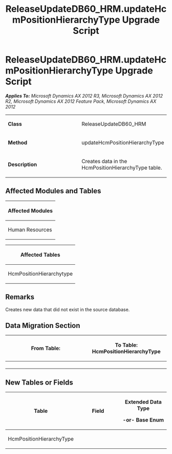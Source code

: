 ﻿---
title: ReleaseUpdateDB60_HRM.updateHcmPositionHierarchyType Upgrade Script
TOCTitle: ReleaseUpdateDB60_HRM.updateHcmPositionHierarchyType Upgrade Script
ms:assetid: 7e15f075-910d-8818-5e19-65280e11c6ea
ms:mtpsurl: https://msdn.microsoft.com/en-us/library/JJ685843(v=AX.60)
ms:contentKeyID: 49709297
ms.date: 05/18/2015
mtps_version: v=AX.60
---

# ReleaseUpdateDB60\_HRM.updateHcmPositionHierarchyType Upgrade Script 


_**Applies To:** Microsoft Dynamics AX 2012 R3, Microsoft Dynamics AX 2012 R2, Microsoft Dynamics AX 2012 Feature Pack, Microsoft Dynamics AX 2012_

<table>
<colgroup>
<col style="width: 50%" />
<col style="width: 50%" />
</colgroup>
<tbody>
<tr class="odd">
<td><p><strong>Class</strong></p></td>
<td><p>ReleaseUpdateDB60_HRM</p></td>
</tr>
<tr class="even">
<td><p><strong>Method</strong></p></td>
<td><p>updateHcmPositionHierarchyType</p></td>
</tr>
<tr class="odd">
<td><p><strong>Description</strong></p></td>
<td><p>Creates data in the HcmPositionHierarchyType table.</p></td>
</tr>
</tbody>
</table>


## Affected Modules and Tables

<table>
<colgroup>
<col style="width: 100%" />
</colgroup>
<thead>
<tr class="header">
<th><p>Affected Modules</p></th>
</tr>
</thead>
<tbody>
<tr class="odd">
<td><p>Human Resources</p></td>
</tr>
</tbody>
</table>


<table>
<colgroup>
<col style="width: 100%" />
</colgroup>
<thead>
<tr class="header">
<th><p>Affected Tables</p></th>
</tr>
</thead>
<tbody>
<tr class="odd">
<td><p>HcmPositionHierarchytype</p></td>
</tr>
</tbody>
</table>


## Remarks

Creates new data that did not exist in the source database.

## Data Migration Section

<table>
<colgroup>
<col style="width: 50%" />
<col style="width: 50%" />
</colgroup>
<thead>
<tr class="header">
<th><p>From Table:</p></th>
<th><p>To Table: HcmPositionHierarchyType</p></th>
</tr>
</thead>
<tbody>
<tr class="odd">
<td><p></p></td>
<td><p></p></td>
</tr>
</tbody>
</table>


## New Tables or Fields

<table>
<colgroup>
<col style="width: 33%" />
<col style="width: 33%" />
<col style="width: 33%" />
</colgroup>
<thead>
<tr class="header">
<th><p>Table</p></th>
<th><p>Field</p></th>
<th><p>Extended Data Type</p>
<p>-or- Base Enum</p></th>
</tr>
</thead>
<tbody>
<tr class="odd">
<td><p>HcmPositionHierarchyType</p></td>
<td><p></p></td>
<td><p></p></td>
</tr>
</tbody>
</table>

  


